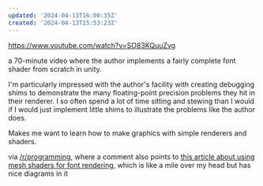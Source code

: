 ```yaml
---
updated: '2024-04-13T16:00:35Z'
created: '2024-04-13T15:53:23Z'
---
```

https://www.youtube.com/watch?v=SO83KQuuZvg

a 70-minute video where the author implements a fairly complete font shader from scratch in unity.

I'm particularly impressed with the author's facility with creating debugging shims to demonstrate the many floating-point precision problems they hit in their renderer. I so often spend a lot of time sitting and stewing than I would if I would just implement little shims to illustrate the problems like the author does.

Makes me want to learn how to make graphics with simple renderers and shaders.

via [/r/programming](https://www.reddit.com/r/programming/comments/1c2y7og/sebastian_lague_coding_adventure_rendering_text/), where a comment also points to [this article about using mesh shaders for font rendering](https://gpuopen.com/learn/mesh_shaders/mesh_shaders-font_and_vector_art_rendering_with_mesh_shaders/), which is like a mile over my head but has nice diagrams in it